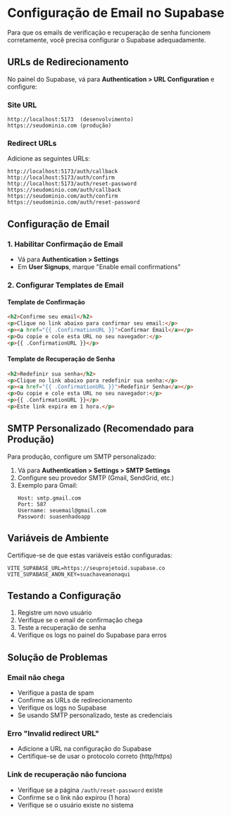# Configuração de Email no Supabase

Para que os emails de verificação e recuperação de senha funcionem corretamente, você precisa configurar o Supabase adequadamente.

## URLs de Redirecionamento

No painel do Supabase, vá para **Authentication > URL Configuration** e configure:

### Site URL
```
http://localhost:5173  (desenvolvimento)
https://seudominio.com (produção)
```

### Redirect URLs
Adicione as seguintes URLs:
```
http://localhost:5173/auth/callback
http://localhost:5173/auth/confirm
http://localhost:5173/auth/reset-password
https://seudominio.com/auth/callback
https://seudominio.com/auth/confirm
https://seudominio.com/auth/reset-password
```

## Configuração de Email

### 1. Habilitar Confirmação de Email
- Vá para **Authentication > Settings**
- Em **User Signups**, marque "Enable email confirmations"

### 2. Configurar Templates de Email

#### Template de Confirmação
```html
<h2>Confirme seu email</h2>
<p>Clique no link abaixo para confirmar seu email:</p>
<p><a href="{{ .ConfirmationURL }}">Confirmar Email</a></p>
<p>Ou copie e cole esta URL no seu navegador:</p>
<p>{{ .ConfirmationURL }}</p>
```

#### Template de Recuperação de Senha
```html
<h2>Redefinir sua senha</h2>
<p>Clique no link abaixo para redefinir sua senha:</p>
<p><a href="{{ .ConfirmationURL }}">Redefinir Senha</a></p>
<p>Ou copie e cole esta URL no seu navegador:</p>
<p>{{ .ConfirmationURL }}</p>
<p>Este link expira em 1 hora.</p>
```

## SMTP Personalizado (Recomendado para Produção)

Para produção, configure um SMTP personalizado:

1. Vá para **Authentication > Settings > SMTP Settings**
2. Configure seu provedor SMTP (Gmail, SendGrid, etc.)
3. Exemplo para Gmail:
   ```
   Host: smtp.gmail.com
   Port: 587
   Username: seuemail@gmail.com
   Password: suasenhadoapp
   ```

## Variáveis de Ambiente

Certifique-se de que estas variáveis estão configuradas:

```env
VITE_SUPABASE_URL=https://seuprojetoid.supabase.co
VITE_SUPABASE_ANON_KEY=suachaveanonaqui
```

## Testando a Configuração

1. Registre um novo usuário
2. Verifique se o email de confirmação chega
3. Teste a recuperação de senha
4. Verifique os logs no painel do Supabase para erros

## Solução de Problemas

### Email não chega
- Verifique a pasta de spam
- Confirme as URLs de redirecionamento
- Verifique os logs no Supabase
- Se usando SMTP personalizado, teste as credenciais

### Erro "Invalid redirect URL"
- Adicione a URL na configuração do Supabase
- Certifique-se de usar o protocolo correto (http/https)

### Link de recuperação não funciona
- Verifique se a página `/auth/reset-password` existe
- Confirme se o link não expirou (1 hora)
- Verifique se o usuário existe no sistema
